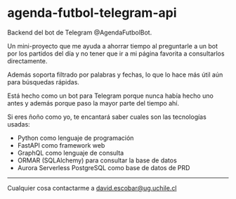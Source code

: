# agenda-futbol-telegram-api

Backend del bot de Telegram @AgendaFutbolBot.

Un mini-proyecto que me ayuda a ahorrar tiempo al preguntarle a un bot por los partidos del día y no tener que ir a mi
página favorita a consultarlos directamente.

Además soporta filtrado por palabras y fechas, lo que lo hace más útil aún para búsquedas rápidas.

Está hecho como un bot para Telegram porque nunca había hecho uno antes y además porque paso la mayor parte del tiempo
ahí.

Si eres ñoño como yo, te encantará saber cuales son las tecnologías usadas:

- Python como lenguaje de programación
- FastAPI como framework web
- GraphQL como lenguaje de consulta
- ORMAR (SQLAlchemy) para consultar la base de datos
- Aurora Serverless PostgreSQL como base de datos de PRD

--- 
Cualquier cosa contactarme a david.escobar@ug.uchile.cl